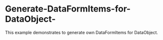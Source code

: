 # Generate-DataFormItems-for-DataObject-
This example demonstrates to generate own DataFormItems for DataObject.
